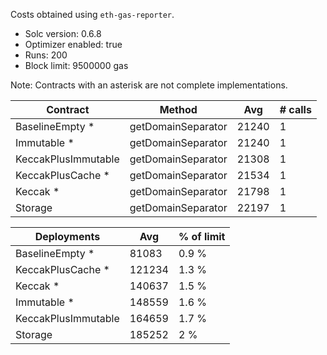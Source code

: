 Costs obtained using `eth-gas-reporter`.

- Solc version: 0.6.8
- Optimizer enabled: true
- Runs: 200
- Block limit: 9500000 gas

Note: Contracts with an asterisk are not complete implementations.

| Contract             |  Method              |  Avg        |  # calls     |
|----------------------|----------------------|-------------|---------------
| BaselineEmpty *      |  getDomainSeparator  |      21240  |           1  |
| Immutable *          |  getDomainSeparator  |      21240  |           1  |
| KeccakPlusImmutable  |  getDomainSeparator  |      21308  |           1  |
| KeccakPlusCache *    |  getDomainSeparator  |      21534  |           1  |
| Keccak *             |  getDomainSeparator  |      21798  |           1  |
| Storage              |  getDomainSeparator  |      22197  |           1  |

| Deployments                                 |  Avg        |  % of limit  |
|---------------------------------------------|-------------|---------------
| BaselineEmpty *                             |      81083  |       0.9 %  |
| KeccakPlusCache *                           |     121234  |       1.3 %  |
| Keccak *                                    |     140637  |       1.5 %  |
| Immutable *                                 |     148559  |       1.6 %  |
| KeccakPlusImmutable                         |     164659  |       1.7 %  |
| Storage                                     |     185252  |         2 %  |
